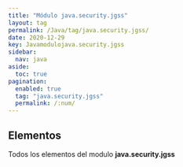 ```yaml
---
title: "Módulo java.security.jgss"
layout: tag
permalink: /Java/tag/java.security.jgss/
date: 2020-12-29
key: Javamodulojava.security.jgss
sidebar: 
  nav: java
aside: 
  toc: true
pagination: 
  enabled: true
  tag: "java.security.jgss"
  permalink: /:num/
---
```


<h2>Elementos</h2>
Todos los elementos del modulo <strong>java.security.jgss</strong>
